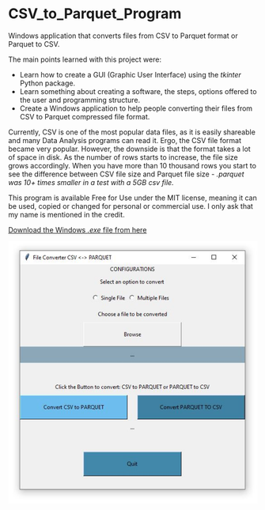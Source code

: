 # CSV_to_Parquet_Program
Windows application that converts files from CSV to Parquet format or Parquet to CSV.

The main points learned with this project were:
* Learn how to create a GUI (Graphic User Interface) using the *tkinter* Python package.
* Learn something about creating a software, the steps, options offered to the user and programming structure.
* Create a Windows application to help people converting their files from CSV to Parquet compressed file format.

Currently, CSV is one of the most popular data files, as it is easily shareable and many Data Analysis programs can read it. Ergo, the CSV file format became very popular. However, the downside is that the format takes a lot of space in disk. As the number of rows starts to increase, the file size grows accordingly. When you have more than 10 thousand rows you start to see the difference between CSV file size and Parquet file size - *.parquet was 10+ times smaller in a test with a 5GB csv file.*

This program is available Free for Use under the MIT license, meaning it can be used, copied or changed for personal or commercial use. 
I only ask that my name is mentioned in the credit.

[Download the Windows *.exe* file from here](https://tinyurl.com/vk26ryw9)

![](/images/csv_to_parquet.png)
